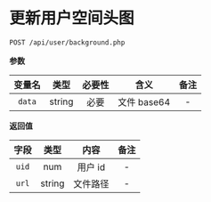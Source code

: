 # 更新用户空间头图

```bash
POST /api/user/background.php
```

**参数**

| 变量名 |  类型  | 必要性 |    含义     | 备注 |
| :----: | :----: | :----: | :---------: | :--: |
| `data` | string |  必要  | 文件 base64 |  -   |

**返回值**

| 字段  |  类型  |   内容   | 备注 |
| :---: | :----: | :------: | :--: |
| `uid` |  num   | 用户 id  |  -   |
| `url` | string | 文件路径 |  -   |